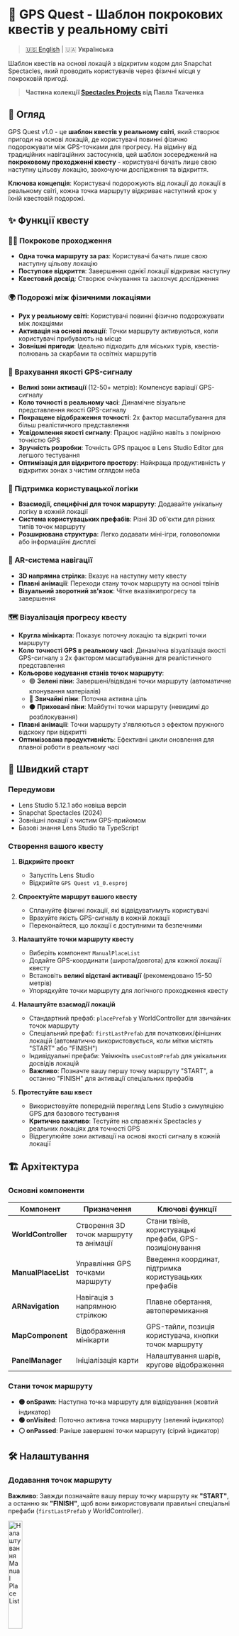 # 🧭 GPS Quest - Шаблон покрокових квестів у реальному світі

> [🇺🇸 English](README.md) | 🇺🇦 **Українська**

Шаблон квестів на основі локацій з відкритим кодом для Snapchat Spectacles, який проводить користувачів через фізичні місця у покроковій пригоді.

> **Частина колекції [Spectacles Projects](../) від Павла Ткаченка**

## 📍 Огляд

GPS Quest v1.0 - це **шаблон квестів у реальному світі**, який створює пригоди на основі локацій, де користувачі повинні фізично подорожувати між GPS-точками для прогресу. На відміну від традиційних навігаційних застосунків, цей шаблон зосереджений на **покроковому проходженні квесту** - користувачі бачать лише свою наступну цільову локацію, заохочуючи дослідження та відкриття.

**Ключова концепція**: Користувачі подорожують від локації до локації в реальному світі, кожна точка маршруту відкриває наступний крок у їхній квестовій подорожі.

## ✨ Функції квесту

### 🚶‍♂️ **Покрокове проходження**
- **Одна точка маршруту за раз**: Користувачі бачать лише свою наступну цільову локацію
- **Поступове відкриття**: Завершення однієї локації відкриває наступну
- **Квестовий досвід**: Створює очікування та заохочує дослідження

### 🌍 **Подорожі між фізичними локаціями**
- **Рух у реальному світі**: Користувачі повинні фізично подорожувати між локаціями
- **Активація на основі локації**: Точки маршруту активуються, коли користувачі прибувають на місце
- **Зовнішні пригоди**: Ідеально підходить для міських турів, квестів-полювань за скарбами та освітніх маршрутів

### 🎯 **Врахування якості GPS-сигналу**
- **Великі зони активації** (12-50+ метрів): Компенсує варіації GPS-сигналу
- **Коло точності в реальному часі**: Динамічне візуальне представлення якості GPS-сигналу
- **Покращене відображення точності**: 2x фактор масштабування для більш реалістичного представлення
- **Усвідомлення якості сигналу**: Працює надійно навіть з помірною точністю GPS
- **Зручність розробки**: Точність GPS працює в Lens Studio Editor для легшого тестування
- **Оптимізація для відкритого простору**: Найкраща продуктивність у відкритих зонах з чистим оглядом неба

### 🔧 **Підтримка користувацької логіки**
- **Взаємодії, специфічні для точок маршруту**: Додавайте унікальну логіку в кожній локації
- **Система користувацьких префабів**: Різні 3D об'єкти для різних типів точок маршруту
- **Розширювана структура**: Легко додавати міні-ігри, головоломки або інформаційні дисплеї

### 🧭 **AR-система навігації**
- **3D напрямна стрілка**: Вказує на наступну мету квесту
- **Плавні анімації**: Переходи стану точок маршруту на основі твінів
- **Візуальний зворотний зв'язок**: Чітке вказівкипрогресу та завершення

### 🗺️ **Візуалізація прогресу квесту**
- **Кругла мінікарта**: Показує поточну локацію та відкриті точки маршруту
- **Коло точності GPS в реальному часі**: Динамічна візуалізація якості GPS-сигналу з 2x фактором масштабування для реалістичного представлення
- **Кольорове кодування станів точок маршруту**:
  - 🟢 **Зелені піни**: Завершені/відвідані точки маршруту (автоматичне клонування матеріалів)
  - 📍 **Звичайні піни**: Поточна активна ціль
  - ⚫ **Приховані піни**: Майбутні точки маршруту (невидимі до розблокування)
- **Плавні анімації**: Точки маршруту з'являються з ефектом пружного відскоку при відкритті
- **Оптимізована продуктивність**: Ефективні цикли оновлення для плавної роботи в реальному часі

## 🚀 Швидкий старт

### Передумови
- Lens Studio 5.12.1 або новіша версія
- Snapchat Spectacles (2024)
- Зовнішні локації з чистим GPS-прийомом
- Базові знання Lens Studio та TypeScript

### Створення вашого квесту

1. **Відкрийте проект**
   - Запустіть Lens Studio
   - Відкрийте `GPS Quest v1_0.esproj`

2. **Спроектуйте маршрут вашого квесту**
   - Сплануйте фізичні локації, які відвідуватимуть користувачі
   - Врахуйте якість GPS-сигналу в кожній локації
   - Переконайтеся, що локації є доступними та безпечними

3. **Налаштуйте точки маршруту квесту**
   - Виберіть компонент `ManualPlaceList`
   - Додайте GPS-координати (широта/довгота) для кожної локації квесту
   - Встановіть **великі відстані активації** (рекомендовано 15-50 метрів)
   - Упорядкуйте точки маршруту для логічного проходження квесту

4. **Налаштуйте взаємодії локацій**
   - Стандартний префаб: `placePrefab` у WorldController для звичайних точок маршруту
   - Спеціальний префаб: `firstLastPrefab` для початкових/фінішних локацій (автоматично використовується, коли мітки містять "START" або "FINISH")
   - Індивідуальні префаби: Увімкніть `useCustomPrefab` для унікальних досвідів локацій
   - **Важливо**: Позначте вашу першу точку маршруту "START", а останню "FINISH" для активації спеціальних префабів

5. **Протестуйте ваш квест**
   - Використовуйте попередній перегляд Lens Studio з симуляцією GPS для базового тестування
   - **Критично важливо**: Тестуйте на справжніх Spectacles у реальних локаціях для точності GPS
   - Відрегулюйте зони активації на основі якості сигналу в кожній локації

## 🏗️ Архітектура

### Основні компоненти

| Компонент | Призначення | Ключові функції |
|-----------|-------------|-----------------|
| **WorldController** | Створення 3D точок маршруту та анімації | Стани твінів, користувацькі префаби, GPS-позиціонування |
| **ManualPlaceList** | Управління GPS точками маршруту | Введення координат, підтримка користувацьких префабів |
| **ARNavigation** | Навігація з напрямною стрілкою | Плавне обертання, автоперемикання |
| **MapComponent** | Відображення мінікарти | GPS-тайли, позиція користувача, кнопки точок маршруту |
| **PanelManager** | Ініціалізація карти | Налаштування шарів, кругове відображення |

### Стани точок маршруту
- **🟡 onSpawn**: Наступна точка маршруту для відвідування (жовтий індикатор)
- **🟢 onVisited**: Поточно активна точка маршруту (зелений індикатор)
- **⚪ onPassed**: Раніше завершені точки маршруту (сірий індикатор)

## 🛠️ Налаштування

### Додавання точок маршруту

**Важливо**: Завжди позначайте вашу першу точку маршруту як **"START"**, а останню як **"FINISH"**, щоб вони використовували правильні спеціальні префаби (`firstLastPrefab` у WorldController).

<img src="../ManualPlaceList.png" alt="Налаштування Manual Place List" width="25%">

### Система користувацьких префабів
Кожна точка маршруту може мати свій власний 3D префаб:
1. Увімкніть `useCustomPrefab` у налаштуваннях точки маршруту
2. Призначте `customPrefab` ObjectPrefab
3. WorldController використовуватиме користувацький префаб замість стандартного

### Система івентів вейпойнтів
Кожна точка маршруту запускає декілька івентів, які можна підключити до Tween компонентів для користувацьких анімацій:

#### Доступні івенти:
- **`onSpawn`** - Запускається коли вейпойнт стає наступною ціллю (жовтий індикатор)
- **`onVisited`** - Запускається коли вейпойнт активний/відвідується (зелений індикатор)
- **`onPassed`** - Запускається коли вейпойнт завершений і користувач переходить до наступної локації (сірий індикатор)

#### Інтеграція івентів:
1. **Налаштування TweenController**: Кожен префаб вейпойнта включає дочірній об'єкт TweenController
2. **Користувацькі анімації**: Підключайте івенти до різних tween анімацій:
   - Ефекти появи коли вейпойнт з'являється (`onSpawn`)
   - Ефекти завершення (частинки, масштабування) на `onVisited`
   - Анімації згасання/зменшення при `onPassed`
3. **Автоматичне запуск**: Івенти запускаються автоматично при зміні стану вейпойнта в WorldController

#### Приклади використання:
- **Поява вейпойнта**: Анімація масштабування з пружнім відскоком на `onSpawn`
- **Активний стан**: Ефект пульсації або підсвічування на `onVisited`
- **Завершення**: Згасання до сірого та зменшення масштабу на `onPassed`
- **Звукові ефекти**: Аудіо сигнали, підключені до кожного переходу стану

### Системи вимірювання
- **Метрична**: Метри та кілометри
- **Американська**: Фути та милі

## 📝 Документація

Всі скрипти включають повну документацію з:
- Пояснення призначення та функціональності
- Нотатки з очищення від оригінального Navigation Kit
- Приклади використання та точки інтеграції
- Атрибуція автора

## 🎮 Приклади використання

### Міські тури
Створюйте освітні маршрути по історичних місцях міста з інформаційними точками та інтерактивними елементами.

### Квести-полювання за скарбами
Розробляйте захоплюючі пригоди, де користувачі розгадують загадки та знаходять приховані локації.

### Освітні маршрути
Будуйте навчальні досвіди для студентів з науковими експериментами або історичними дослідженнями.

### Корпоративні тімбілдінги
Створюйте командні квести для колег з викликами та спільною роботою.

## ⚠️ Важливі міркування

### Якість GPS-сигналу
- Великі зони активації (10-50+ метрів) компенсують неточності GPS
- Тестуйте в реальних умовах для оптимальної продуктивності
- Врахуйте щільність забудови та погодні умови

### Безпека користувачів
- Вибирайте безпечні та доступні локації
- Уникайте небезпечних зон або приватної власності
- Надавайте чіткі інструкції та попередження

### Доступність
- Забезпечте, щоб всі локації були доступні для людей з обмеженими можливостями
- Розгляньте альтернативні маршрути для різних типів мобільності

## 🤝 Внесок у проект

Це проект з відкритим кодом. Внески вітаються!

1. Зробіть форк репозиторію
2. Створіть гілку функції
3. Зробіть свої зміни
4. Ретельно протестуйте на обладнанні Spectacles
5. Подайте pull request

## 📄 Ліцензія

Цей проект є відкритим і доступний під ліцензією MIT.

## 👨‍💻 Автор

**Павло Ткаченко**
- Вебсайт: [pavlotkachenko.com](https://pavlotkachenko.com)
- На основі шаблону Navigation Kit від Snap Inc.

## 🙏 Подяки

- **Snap Inc.** за оригінальний шаблон Navigation Kit
- **Команда Snapchat Spectacles** за дивовижну AR-платформу
- **Спільнота** за зворотний зв'язок та внески

## 📱 Сумісність

- **Lens Studio**: 5.12.1+
- **Spectacles**: модель 2024
- **Цільове призначення**: Досвіди GPS-квестів на відкритому повітрі

---

⭐ Якщо цей шаблон допомагає вашому проекту, будь ласка, поставте йому зірочку!